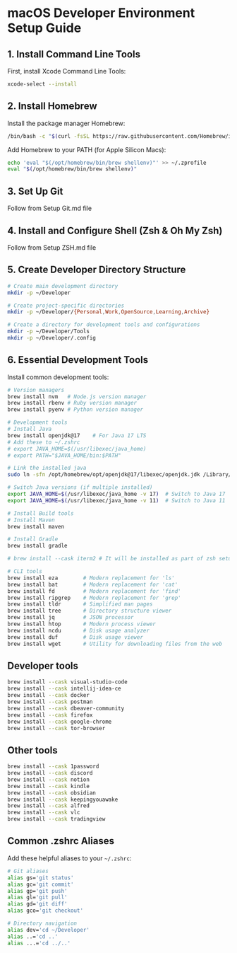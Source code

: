 # macOS Developer Environment Setup Guide

## 1. Install Command Line Tools

First, install Xcode Command Line Tools:
```bash
xcode-select --install
```

## 2. Install Homebrew

Install the package manager Homebrew:
```bash
/bin/bash -c "$(curl -fsSL https://raw.githubusercontent.com/Homebrew/install/HEAD/install.sh)"
```

Add Homebrew to your PATH (for Apple Silicon Macs):
```bash
echo 'eval "$(/opt/homebrew/bin/brew shellenv)"' >> ~/.zprofile
eval "$(/opt/homebrew/bin/brew shellenv)"
```

## 3. Set Up Git
Follow from Setup Git.md file

## 4. Install and Configure Shell (Zsh & Oh My Zsh)
Follow from Setup ZSH.md file

## 5. Create Developer Directory Structure

```bash
# Create main development directory
mkdir -p ~/Developer

# Create project-specific directories
mkdir -p ~/Developer/{Personal,Work,OpenSource,Learning,Archive}

# Create a directory for development tools and configurations
mkdir -p ~/Developer/Tools
mkdir -p ~/Developer/.config
```

## 6. Essential Development Tools

Install common development tools:
```bash
# Version managers
brew install nvm   # Node.js version manager
brew install rbenv # Ruby version manager
brew install pyenv # Python version manager

# Development tools
# Install Java
brew install openjdk@17    # For Java 17 LTS
# Add these to ~/.zshrc
# export JAVA_HOME=$(/usr/libexec/java_home)
# export PATH="$JAVA_HOME/bin:$PATH"

# Link the installed java
sudo ln -sfn /opt/homebrew/opt/openjdk@17/libexec/openjdk.jdk /Library/Java/JavaVirtualMachines/openjdk-17.jdk

# Switch Java versions (if multiple installed)
export JAVA_HOME=$(/usr/libexec/java_home -v 17)  # Switch to Java 17
export JAVA_HOME=$(/usr/libexec/java_home -v 11)  # Switch to Java 11

# Install Build tools
# Install Maven
brew install maven

# Install Gradle
brew install gradle

# brew install --cask iterm2 # It will be installed as part of zsh setup

# CLI tools
brew install eza        # Modern replacement for 'ls'
brew install bat        # Modern replacement for 'cat'
brew install fd         # Modern replacement for 'find'
brew install ripgrep    # Modern replacement for 'grep'
brew install tldr       # Simplified man pages
brew install tree       # Directory structure viewer
brew install jq         # JSON processor
brew install htop       # Modern process viewer
brew install ncdu       # Disk usage analyzer
brew install duf        # Disk usage viewer
brew install wget       # Utility for downloading files from the web
```


## Developer tools
```bash
brew install --cask visual-studio-code
brew install --cask intellij-idea-ce
brew install --cask docker
brew install --cask postman
brew install --cask dbeaver-community
brew install --cask firefox
brew install --cask google-chrome
brew install --cask tor-browser
```

## Other tools
```bash
brew install --cask 1password
brew install --cask discord
brew install --cask notion
brew install --cask kindle
brew install --cask obsidian
brew install --cask keepingyouawake
brew install --cask alfred
brew install --cask vlc
brew install --cask tradingview
```

## Common .zshrc Aliases

Add these helpful aliases to your `~/.zshrc`:
```bash
# Git aliases
alias gs='git status'
alias gc='git commit'
alias gp='git push'
alias gl='git pull'
alias gd='git diff'
alias gco='git checkout'

# Directory navigation
alias dev='cd ~/Developer'
alias ..='cd ..'
alias ...='cd ../..'